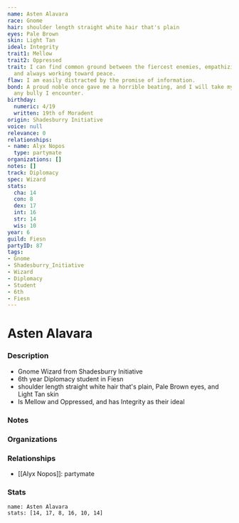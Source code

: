 ```yaml
---
name: Asten Alavara
race: Gnome
hair: shoulder length straight white hair that's plain
eyes: Pale Brown
skin: Light Tan
ideal: Integrity
trait1: Mellow
trait2: Oppressed
trait: I can find common ground between the fiercest enemies, empathizing with them
  and always working toward peace.
flaw: I am easily distracted by the promise of information.
bond: A proud noble once gave me a horrible beating, and I will take my revenge on
  any bully I encounter.
birthday:
  numeric: 4/19
  written: 19th of Moradent
origin: Shadesburry Initiative
voice: null
relevance: 0
relationships:
- name: Alyx Nopos
  type: partymate
organizations: []
notes: []
track: Diplomacy
spec: Wizard
stats:
  cha: 14
  con: 8
  dex: 17
  int: 16
  str: 14
  wis: 10
year: 6
guild: Fiesn
partyID: 87
tags:
- Gnome
- Shadesburry_Initiative
- Wizard
- Diplomacy
- Student
- 6th
- Fiesn
---
```

# Asten Alavara
### Description
- Gnome Wizard from Shadesburry Initiative
- 6th year Diplomacy student in Fiesn
- shoulder length straight white hair that's plain, Pale Brown eyes, and Light Tan skin
- Is Mellow and Oppressed, and has Integrity as their ideal

### Notes

### Organizations

### Relationships
- [[Alyx Nopos]]: partymate

### Stats
```statblock
name: Asten Alavara
stats: [14, 17, 8, 16, 10, 14]
```